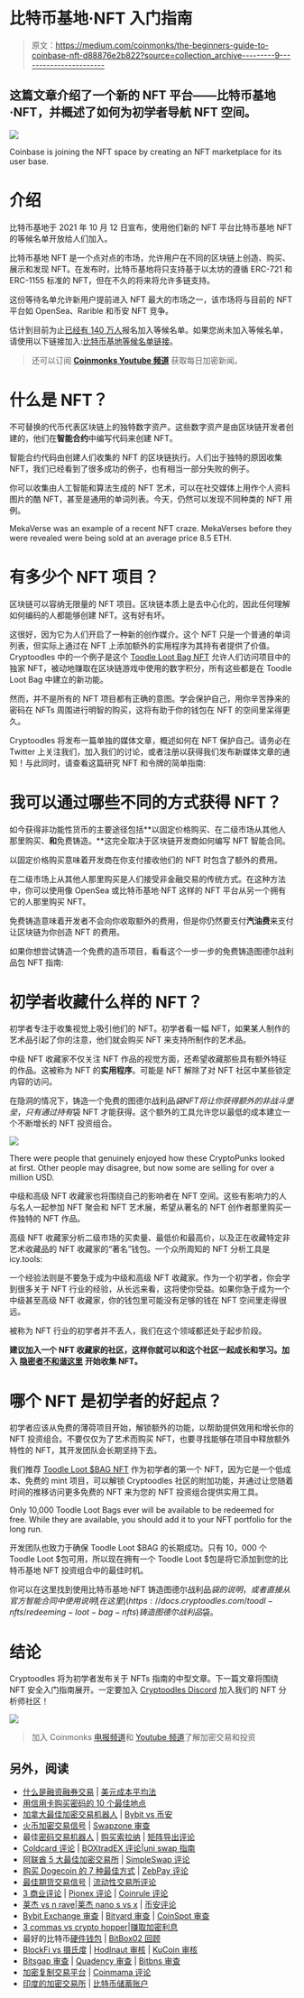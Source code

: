 # 比特币基地·NFT 入门指南

> 原文：<https://medium.com/coinmonks/the-beginners-guide-to-coinbase-nft-d88876e2b822?source=collection_archive---------9----------------------->

## 这篇文章介绍了一个新的 NFT 平台——比特币基地·NFT，并概述了如何为初学者导航 NFT 空间。

![](img/d2b38363e770023555b823869097377b.png)

Coinbase is joining the NFT space by creating an NFT marketplace for its user base.

# 介绍

比特币基地于 2021 年 10 月 12 日宣布，使用他们新的 NFT 平台比特币基地 NFT 的等候名单开放给人们加入。

比特币基地 NFT 是一个点对点的市场，允许用户在不同的区块链上创造、购买、展示和发现 NFT。在发布时，比特币基地将只支持基于以太坊的遵循 ERC-721 和 ERC-1155 标准的 NFT，但在不久的将来将允许多链支持。

这份等待名单允许新用户提前进入 NFT 最大的市场之一，该市场将与目前的 NFT 平台如 OpenSea、Rarible 和币安 NFT 竞争。

估计到目前为止[已经有 140 万人](https://decrypt.co/83443/coinbase-sees-1-4-million-signups-new-nft-platform)报名加入等候名单。如果您尚未加入等候名单，请使用以下链接加入:[比特币基地等候名单链接](https://www.coinbase.com/nft/announce/1PHP5Q)。

> 还可以订阅 [**Coinmonks Youtube 频道**](https://www.youtube.com/c/coinmonks/videos) 获取每日加密新闻。

# 什么是 NFT？

不可替换的代币代表区块链上的独特数字资产。这些数字资产是由区块链开发者创建的，他们在**智能合约**中编写代码来创建 NFT。

智能合约代码由创建人们收集的 NFT 的区块链执行。人们出于独特的原因收集 NFT，我们已经看到了很多成功的例子，也有相当一部分失败的例子。

你可以收集由人工智能和算法生成的 NFT 艺术，可以在社交媒体上用作个人资料图片的酷 NFT，甚至是通用的单词列表。今天，仍然可以发现不同种类的 NFT 用例。

MekaVerse was an example of a recent NFT craze. MekaVerses before they were revealed were being sold at an average price 8.5 ETH.

# 有多少个 NFT 项目？

区块链可以容纳无限量的 NFT 项目。区块链本质上是去中心化的，因此任何理解如何编码的人都能够创建 NFT。这有好有坏。

这很好，因为它为人们开启了一种新的创作媒介。这个 NFT 只是一个普通的单词列表，但实际上通过在 NFT 上添加额外的实用程序为其持有者提供了价值。Cryptoodles 中的一个例子是这个 [Toodle Loot Bag NFT](https://docs.cryptoodles.com/) 允许人们访问项目中的独家 NFT，被动地赚取在区块链游戏中使用的数字积分，所有这些都是在 Toodle Loot Bag 中建立的新功能。

然而，并不是所有的 NFT 项目都有正确的意图。学会保护自己，用你辛苦挣来的密码在 NFTs 周围进行明智的购买，这将有助于你的钱包在 NFT 的空间里呆得更久。

Cryptoodles 将发布一篇单独的媒体文章，概述如何在 NFT 保护自己。请务必在 Twitter 上关注我们，加入我们的讨论，或者注册以获得我们发布新媒体文章的通知！与此同时，请查看这篇研究 NFT 和令牌的简单指南:

# 我可以通过哪些不同的方式获得 NFT？

如今获得非功能性货币的主要途径包括**以固定价格购买、在二级市场从其他人那里购买、**和**免费铸造。**这完全取决于区块链开发商如何编写 NFT 智能合同。

以固定价格购买意味着开发商在你支付接收他们的 NFT 时包含了额外的费用。

在二级市场上从其他人那里购买是人们接受非金融交易的传统方式。在这种方法中，你可以使用像 OpenSea 或比特币基地·NFT 这样的 NFT 平台从另一个拥有它的人那里购买 NFT。

免费铸造意味着开发者不会向你收取额外的费用，但是你仍然要支付**汽油费**来支付让区块链为你创造 NFT 的费用。

如果你想尝试铸造一个免费的造币项目，看看这个一步一步的免费铸造图德尔战利品包 NFT 指南:

# 初学者收藏什么样的 NFT？

初学者专注于收集视觉上吸引他们的 NFT。初学者看一幅 NFT，如果某人制作的艺术品引起了你的注意，他们就会购买 NFT 来支持所制作的艺术品。

中级 NFT 收藏家不仅关注 NFT 作品的视觉方面，还希望收藏那些具有额外特征的作品。这被称为 NFT 的**实用程序**。可能是 NFT 解除了对 NFT 社区中某些锁定内容的访问。

在隐洞的情况下，铸造一个免费的图德尔战利品$袋 NFT 将让你获得额外的非战斗堡垒，只有通过持有$袋 NFT 才能获得。这个额外的工具允许您以最低的成本建立一个不断增长的 NFT 投资组合。

![](img/7e1c21f996fd417a9fca5283d6b6365f.png)

There were people that genuinely enjoyed how these CryptoPunks looked at first. Other people may disagree, but now some are selling for over a million USD.

中级和高级 NFT 收藏家也将围绕自己的影响者在 NFT 空间。这些有影响力的人与名人一起参加 NFT 聚会和 NFT 艺术展，希望从著名的 NFT 创作者那里购买一件独特的 NFT 作品。

高级 NFT 收藏家分析二级市场的买卖量、最低价和最高价，以及正在收藏特定非艺术收藏品的 NFT 收藏家的“著名”钱包。一个众所周知的 NFT 分析工具是 icy.tools:

一个经验法则是不要急于成为中级和高级 NFT 收藏家。作为一个初学者，你会学到很多关于 NFT 行业的经验，从长远来看，这将使你受益。如果你急于成为一个中级甚至高级 NFT 收藏家，你的钱包里可能没有足够的钱在 NFT 空间里走得很远。

被称为 NFT 行业的初学者并不丢人，我们在这个领域都还处于起步阶段。

**建议加入一个 NFT 收藏家的社区，这样你就可以和这个社区一起成长和学习。加入** [**隐密者不和谐这里**](https://discord.com/invite/g9SnvzdFs2) **开始收集 NFT。**

# 哪个 NFT 是初学者的好起点？

初学者应该从免费的薄荷项目开始，解锁额外的功能，以帮助提供效用和增长你的 NFT 投资组合。不要仅仅为了艺术而购买 NFT，也要寻找能够在项目中释放额外特性的 NFT，其开发团队会长期坚持下去。

我们推荐 [Toodle Loot $BAG NFT](https://docs.cryptoodles.com/toodl-nfts/redeeming-loot-bag-nfts) 作为初学者的第一个 NFT，因为它是一个低成本、免费的 mint 项目，可以解锁 Cryptoodles 社区的附加功能，并通过让您随着时间的推移访问更多免费的 NFT 来为您的 NFT 投资组合提供实用工具。

Only 10,000 Toodle Loot Bags ever will be available to be redeemed for free. While they are available, you should add it to your NFT portfolio for the long run.

开发团队也致力于确保 Toodle Loot $BAG 的长期成功。只有 10，000 个 Toodle Loot $包可用，所以现在拥有一个 Toodle Loot $包是将它添加到您的比特币基地 NFT 投资组合中的最佳时机。

你可以在这里找到使用比特币基地·NFT 铸造图德尔战利品$袋的说明，或者直接从官方智能合同中使用说明[在这里](https://docs.cryptoodles.com/toodl-nfts/redeeming-loot-bag-nfts)铸造图德尔战利品$袋。

# 结论

Cryptoodles 将为初学者发布关于 NFTs 指南的中型文章。下一篇文章将围绕 NFT 安全入门指南展开。一定要加入 [Cryptoodles Discord](https://discord.com/invite/g9SnvzdFs2) 加入我们的 NFT 分析师社区！

![](img/44d41f22d42f86e14093cbd864cf5560.png)

> 加入 Coinmonks [电报频道](https://t.me/coincodecap)和 [Youtube 频道](https://www.youtube.com/c/coinmonks/videos)了解加密交易和投资

## 另外，阅读

*   [什么是融资融券交易](https://blog.coincodecap.com/margin-trading) | [美元成本平均法](https://blog.coincodecap.com/dca)
*   [用信用卡购买密码的 10 个最佳地点](https://blog.coincodecap.com/buy-crypto-with-credit-card)
*   [加拿大最佳加密交易机器人](https://blog.coincodecap.com/5-best-crypto-trading-bots-in-canada) | [Bybit vs 币安](https://blog.coincodecap.com/bybit-binance-moonxbt)
*   [火币加密交易信号](https://blog.coincodecap.com/huobi-crypto-trading-signals) | [Swapzone 审查](/coinmonks/swapzone-review-crypto-exchange-data-aggregator-e0ad78e55ed7)
*   最佳[密码交易机器人](https://blog.coincodecap.com/best-crypto-trading-bots) | [购买索拉纳](https://blog.coincodecap.com/buy-solana) | [矩阵导出评论](https://blog.coincodecap.com/matrixport-review)
*   [Coldcard 评论](https://blog.coincodecap.com/coldcard-review) | [BOXtradEX 评论](https://blog.coincodecap.com/boxtradex-review)|[uni swap 指南](https://blog.coincodecap.com/uniswap)
*   [阿联酋 5 大最佳加密交易所](https://blog.coincodecap.com/best-crypto-exchanges-in-uae) | [SimpleSwap 评论](https://blog.coincodecap.com/simpleswap-review)
*   [购买 Dogecoin 的 7 种最佳方式](https://blog.coincodecap.com/ways-to-buy-dogecoin) | [ZebPay 评论](https://blog.coincodecap.com/zebpay-review)
*   [最佳期货交易信号](https://blog.coincodecap.com/futures-trading-signals) | [流动性交易所评论](https://blog.coincodecap.com/liquid-exchange-review)
*   [3 商业评论](/coinmonks/3commas-review-an-excellent-crypto-trading-bot-2020-1313a58bec92) | [Pionex 评论](https://blog.coincodecap.com/pionex-review-exchange-with-crypto-trading-bot) | [Coinrule 评论](/coinmonks/coinrule-review-2021-a-beginner-friendly-crypto-trading-bot-daf0504848ba)
*   [莱杰 vs n rave](/coinmonks/ledger-vs-ngrave-zero-7e40f0c1d694)|[莱杰 nano s vs x](/coinmonks/ledger-nano-s-vs-x-battery-hardware-price-storage-59a6663fe3b0) | [币安评论](/coinmonks/binance-review-ee10d3bf3b6e)
*   [Bybit Exchange 审查](/coinmonks/bybit-exchange-review-dbd570019b71) | [Bityard 审查](https://blog.coincodecap.com/bityard-reivew) | [CoinSpot 审查](https://blog.coincodecap.com/coinspot-review)
*   [3 commas vs crypto hopper](/coinmonks/3commas-vs-pionex-vs-cryptohopper-best-crypto-bot-6a98d2baa203)|[赚取加密利息](/coinmonks/earn-crypto-interest-b10b810fdda3)
*   最好的比特币[硬件钱包](/coinmonks/hardware-wallets-dfa1211730c6) | [BitBox02 回顾](/coinmonks/bitbox02-review-your-swiss-bitcoin-hardware-wallet-c36c88fff29)
*   [BlockFi vs 摄氏度](/coinmonks/blockfi-vs-celsius-vs-hodlnaut-8a1cc8c26630) | [Hodlnaut 审核](/coinmonks/hodlnaut-review-best-way-to-hodl-is-to-earn-interest-on-your-bitcoin-6658a8c19edf) | [KuCoin 审核](https://blog.coincodecap.com/kucoin-review)
*   [Bitsgap 审查](/coinmonks/bitsgap-review-a-crypto-trading-bot-that-makes-easy-money-a5d88a336df2) | [Quadency 审查](/coinmonks/quadency-review-a-crypto-trading-automation-platform-3068eaa374e1) | [Bitbns 审查](/coinmonks/bitbns-review-38256a07e161)
*   [加密复制交易平台](/coinmonks/top-10-crypto-copy-trading-platforms-for-beginners-d0c37c7d698c) | [Coinmama 评论](/coinmonks/coinmama-review-ace5641bde6e)
*   [印度的加密交易所](/coinmonks/bitcoin-exchange-in-india-7f1fe79715c9) | [比特币储蓄账户](/coinmonks/bitcoin-savings-account-e65b13f92451)